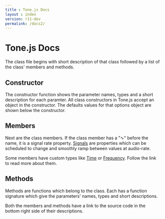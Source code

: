 ```yaml
---
title : Tone.js Docs
layout : index
version: r11-dev
permalink: /docs2/
---
```


# Tone.js Docs

The class file begins with short description of that class followed by a list of the class' members and methods. 

## Constructor

The constructor function shows the parameter names, types and a short description for each paramter. All class constructors in Tone.js accept an object in the constructor. The defaults values for that options object are shown below the constructor. 

## Members

Next are the class members. If the class member has a "<span class="orange">&#8767;</span>" before the name, it is a signal rate property. [Signals](https://github.com/Tonejs/Tone.js/wiki/Signals) are properties which can be scheduled to change and smoothly ramp between values at audio-rate. 

Some members have custom types like [Time](/Type#time) or [Frequency](/Type#frequency). Follow the link to read more about them. 

## Methods

Methods are functions which belong to the class. Each has a function signature which give the parameters' names, types and short descriptions. 

Both the members and methods have a link to the source code in the bottom right side of their descriptions. 

<script>
	// check if there's a hash, to forward from previous doc versions
	if (window.location.hash !== ""){
		var hash = window.location.hash.substr(1)
		window.location = window.location.pathname + hash
	}
</script>

